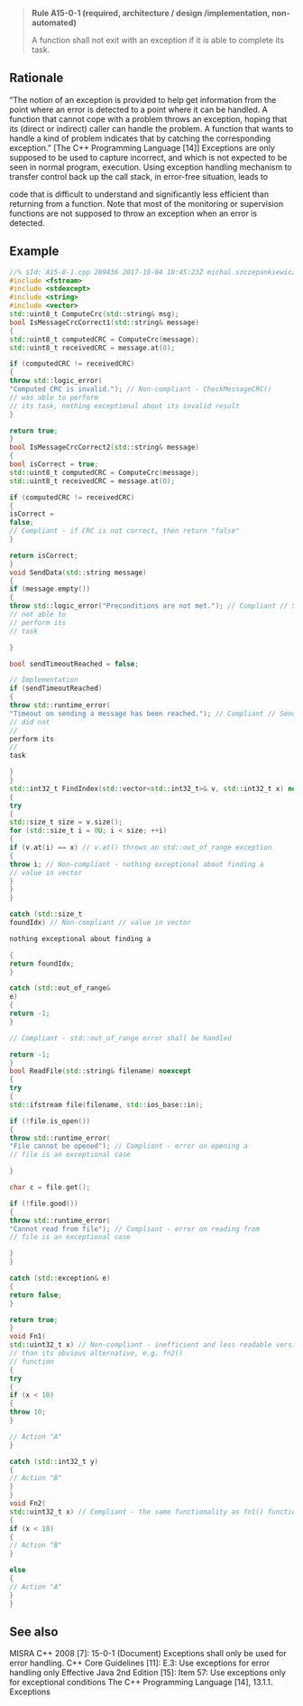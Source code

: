 > **Rule A15-0-1 (required, architecture / design /implementation, non-automated)**
>
> A function shall not exit with an exception if it is able to complete its task.

## Rationale

“The notion of an exception is provided to help get information from the point where
an error is detected to a point where it can be handled. A function that cannot cope
with a problem throws an exception, hoping that its (direct or indirect) caller can
handle the problem. A function that wants to handle a kind of problem indicates that
by catching the corresponding exception.” [The C++ Programming Language [14]]
Exceptions are only supposed to be used to capture incorrect, and which is not
expected to be seen in normal program, execution. Using exception handling
mechanism to transfer control back up the call stack, in error-free situation, leads to

code that is difficult to understand and significantly less efficient than returning from a
function.
Note that most of the monitoring or supervision functions are not supposed to throw
an exception when an error is detected.

## Example

```cpp
//% $Id: A15-0-1.cpp 289436 2017-10-04 10:45:23Z michal.szczepankiewicz $
#include <fstream>
#include <stdexcept>
#include <string>
#include <vector>
std::uint8_t ComputeCrc(std::string& msg);
bool IsMessageCrcCorrect1(std::string& message)
{
std::uint8_t computedCRC = ComputeCrc(message);
std::uint8_t receivedCRC = message.at(0);

if (computedCRC != receivedCRC)
{
throw std::logic_error(
"Computed CRC is invalid."); // Non-compliant - CheckMessageCRC()
// was able to perform
// its task, nothing exceptional about its invalid result
}

return true;
}
bool IsMessageCrcCorrect2(std::string& message)
{
bool isCorrect = true;
std::uint8_t computedCRC = ComputeCrc(message);
std::uint8_t receivedCRC = message.at(0);

if (computedCRC != receivedCRC)
{
isCorrect =
false;
// Compliant - if CRC is not correct, then return "false"
}

return isCorrect;
}
void SendData(std::string message)
{
if (message.empty())
{
throw std::logic_error("Preconditions are not met."); // Compliant // SendData() was
// not able to
// perform its
// task

}

bool sendTimeoutReached = false;

// Implementation
if (sendTimeoutReached)
{
throw std::runtime_error(
"Timeout on sending a message has been reached."); // Compliant // SendData()
// did not
//
perform its
//
task

}
}
std::int32_t FindIndex(std::vector<std::int32_t>& v, std::int32_t x) noexcept
{
try
{
std::size_t size = v.size();
for (std::size_t i = 0U; i < size; ++i)
{
if (v.at(i) == x) // v.at() throws an std::out_of_range exception
{
throw i; // Non-compliant - nothing exceptional about finding a
// value in vector
}
}
}

catch (std::size_t
foundIdx) // Non-compliant // value in vector

nothing exceptional about finding a

{
return foundIdx;
}

catch (std::out_of_range&
e)
{
return -1;
}

// Compliant - std::out_of_range error shall be handled

return -1;
}
bool ReadFile(std::string& filename) noexcept
{
try
{
std::ifstream file(filename, std::ios_base::in);

if (!file.is_open())
{
throw std::runtime_error(
"File cannot be opened"); // Compliant - error on opening a
// file is an exceptional case

}

char c = file.get();

if (!file.good())
{
throw std::runtime_error(
"Cannot read from file"); // Compliant - error on reading from
// file is an exceptional case

}
}

catch (std::exception& e)
{
return false;
}

return true;
}
void Fn1(
std::uint32_t x) // Non-compliant - inefficient and less readable version
// than its obvious alternative, e.g. fn2()
// function
{
try
{
if (x < 10)
{
throw 10;
}

// Action "A"
}

catch (std::int32_t y)
{
// Action "B"
}
}
void Fn2(
std::uint32_t x) // Compliant - the same functionality as fn1() function
{
if (x < 10)
{
// Action "B"
}

else
{
// Action "A"
}
}

```

## See also

MISRA C++ 2008 [7]: 15-0-1 (Document) Exceptions shall only be used for
error handling.
C++ Core Guidelines [11]: E.3: Use exceptions for error handling only
Effective Java 2nd Edition [15]: Item 57: Use exceptions only for exceptional
conditions
The C++ Programming Language [14], 13.1.1. Exceptions
